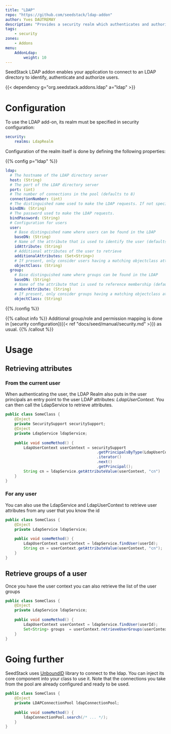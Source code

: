 ```yaml
---
title: "LDAP"
repo: "https://github.com/seedstack/ldap-addon"
author: Yves DAUTREMAY
description: "Provides a security realm which authenticates and authorizes subjects with an LDAP directory."
tags:
    - security
zones:
    - Addons
menu:
    AddonLdap:
        weight: 10
---
```


SeedStack LDAP addon enables your application to connect to an LDAP directory to identify, authenticate and authorize 
users. <!--more-->

{{< dependency g="org.seedstack.addons.ldap" a="ldap" >}}

# Configuration

To use the LDAP add-on, its realm must be specified in security configuration:

```yaml
security:
    realms: LdapRealm
```

Configuration of the realm itself is done by defining the following properties:

{{% config p="ldap" %}}
```yaml
ldap:
  # The hostname of the LDAP directory server
  host: (String)
  # The port of the LDAP directory server
  port: (int)
  # The number of connections in the pool (defaults to 8)
  connectionNumber: (int)
  # The distinguished name used to make the LDAP requests. If not specified, request will be anonymous
  bindDN: (String)
  # The password used to make the LDAP requests.  
  bindPassword: (String)
  # Configuration for users
  user:
    # Base distinguished name where users can be found in the LDAP
    baseDN: (String)
    # Name of the attribute that is used to identify the user (defaults to 'uid') 
    idAttribute: (String)
    # Additional attributes of the user to retrieve
    additionalAttributes: (Set<String>)
    # If present, only consider users having a matching objectclass attribute
    objectClass: (String)
  group:
    # Base distinguished name where groups can be found in the LDAP
    baseDN: (String)
    # Name of the attribute that is used to reference membership (defaults to 'member') 
    memberAttribute: (String)
    # If present, only consider groups having a matching objectclass attribute
    objectClass: (String)
```
{{% /config %}}

{{% callout info %}}
Additional group/role and permission mapping is done in [security configuration]({{< ref "docs/seed/manual/security.md" >}}) 
as usual.
{{% /callout %}}

# Usage

## Retrieving attributes

### From the current user

When authenticating the user, the LDAP Realm also puts in the user principals an entry point to the user LDAP attributes: _LdapUserContext_. You can then call the LdapService to retrieve attributes.

```java
public class SomeClass {
    @Inject
    private SecuritySupport securitySupport;
    @Inject
    private LdapService ldapService;
    
    public void someMethod() {
        LdapUserContext userContext = securitySupport
                                        .getPrincipalsByType(LdapUserContext.class)
                                        .iterator()
                                        .next()
                                        .getPrincipal();
        String cn = ldapService.getAttributeValue(userContext, "cn")
    }
}
```

### For any user

You can also use the LdapService and LdapUserContext to retrieve user attributes from any user that you know the id

```java
public class SomeClass {
    @Inject
    private LdapService ldapService;
    
    public void someMethod() {
        LdapUserContext userContext = ldapService.findUser(userId);
        String cn = userContext.getAttributeValue(userContext, "cn");
    }
}
```

## Retrieve groups of a user

Once you have the user context you can also retrieve the list of the user groups

```java
public class SomeClass {
    @Inject
    private LdapService ldapService;
    
    public void someMethod() {
        LdapUserContext userContext = ldapService.findUser(userId);
        Set<String> groups  = userContext.retrieveUserGroups(userContext);
    }
}
```

# Going further

SeedStack uses [UnboundID](https://www.unboundid.com/) library to connect to the ldap. You can inject its core component into 
your class to use it. Note that the connections you take from the pool are already configured and ready to be used.

```java
public class SomeClass {
    @Inject
    private LDAPConnectionPool ldapConnectionPool;
    
    public void someMethod() {
        ldapConnectionPool.search(/* ... */);
    }
}
```
